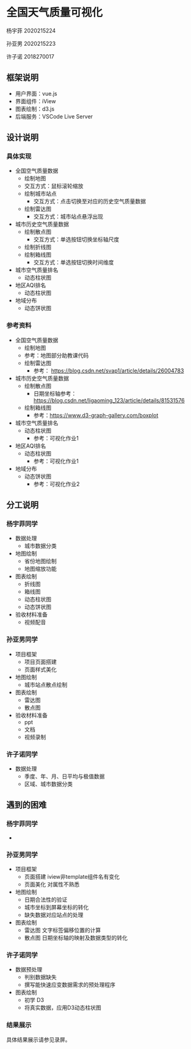 # 全国天气质量可视化

杨宇菲 2020215224

孙亚男 2020215223

许子诺 2018270017



## 框架说明

- 用户界面：vue.js
- 界面组件：iView
- 图表绘制：d3.js
- 后端服务：VSCode Live Server



## 设计说明

### 具体实现

- 全国空气质量数据
  -  绘制地图
    - 交互方式：鼠标滚轮缩放
  - 绘制城市站点
    - 交互方式：点击切换至对应的历史空气质量数据
  - 绘制雷达图
    - 交互方式：城市站点悬浮出现
- 城市历史空气质量数据
  - 绘制散点图
    - 交互方式：单选按钮切换坐标轴尺度
  - 绘制折线图
  - 绘制箱线图
    - 交互方式：单选按钮切换时间维度
- 城市空气质量排名
  - 动态柱状图
- 地区AQI排名
  - 动态柱状图
- 地域分布
  - 动态饼状图



### 参考资料

- 全国空气质量数据
  -  绘制地图
    - 参考：地图部分助教课代码
  - 绘制雷达图
    - 参考： https://blog.csdn.net/svap1/article/details/26004783
- 城市历史空气质量数据
  - 绘制散点图
    - 日期坐标轴参考：https://blog.csdn.net/ligaoming_123/article/details/81531576
  - 绘制箱线图
    - 参考：https://www.d3-graph-gallery.com/boxplot
- 城市空气质量排名
  - 动态柱状图
    - 参考：可视化作业1
- 地区AQI排名
  - 动态柱状图
    - 参考：可视化作业1
- 地域分布
  - 动态饼状图
    - 参考：可视化作业2



## 分工说明

### 杨宇菲同学

- 数据处理
  - 城市数据分类
- 地图绘制
  - 省份地图绘制
  - 地图缩放功能
- 图表绘制
  - 折线图
  - 箱线图
  - 动态柱状图
  - 动态饼状图
- 验收材料准备
  - 视频配音



### 孙亚男同学

- 项目框架
  - 项目页面搭建
  - 页面样式美化
- 地图绘制
  - 城市站点散点绘制
- 图表绘制
  - 雷达图
  - 散点图
- 验收材料准备
  - ppt
  - 文档
  - 视频录制



### 许子诺同学

- 数据处理
  - 季度、年、月、日平均与极值数据
  - 区域、城市数据分类



## 遇到的困难

### 杨宇菲同学

- 



### 孙亚男同学

- 项目框架
  - 页面搭建 iview非template组件名有变化
  - 页面美化 对属性不熟悉
- 地图绘制
  - 日期合法性的验证
  - 城市坐标到屏幕坐标的转化
  - 缺失数据对应站点的处理
- 图表绘制
  - 雷达图 文字标签偏移位置的计算
  - 散点图 日期坐标轴的映射及数据类型的转化



### 许子诺同学

- 数据预处理
  - 判别数据缺失
  - 撰写能快速应变数据需求的预处理程序
- 图表绘制
  - 初学 D3
  - 将真实数据，应用D3动态柱状图



### 结果展示

具体结果展示请参见录屏。

